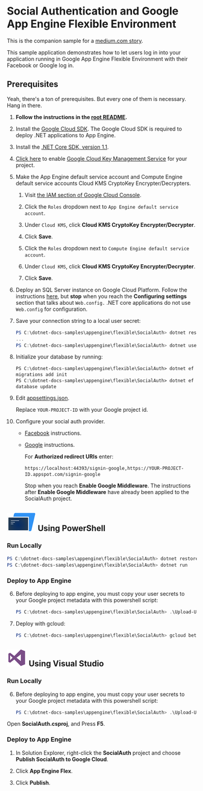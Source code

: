 # Social Authentication and Google App Engine Flexible Environment

This is the companion sample for a [medium.com story](
	https://medium.com/@SurferJeff/adding-social-login-to-your-net-app-engine-application-9b7f4149eb73).

This sample application demonstrates how to let users log in into your application
running in Google App Engine Flexible Environment with their Facebook or Google
log in.  

## Prerequisites

Yeah, there's a ton of prerequisites.  But every one of them is necessary.
Hang in there.

1.  **Follow the instructions in the [root README](../../../README.md).**
  
2.  Install the [Google Cloud SDK](https://cloud.google.com/sdk/).  The 
	Google Cloud SDK is required to deploy .NET applications to App Engine.

2.  Install the [.NET Core SDK, version 1.1](https://github.com/dotnet/core/blob/master/release-notes/download-archives/1.1.4-download.md).

6.  [Click here](https://console.cloud.google.com/flows/enableapi?apiid=cloudkms.googleapis.com&showconfirmation=true) 
	to enable [Google Cloud Key Management Service](https://cloud.google.com/kms/)
	for your project.

7.  Make the App Engine default service account and Compute Engine default service accounts
	Cloud KMS CryptoKey Encrypter/Decrypters.
	
	1.  Visit [the IAM section of Google Cloud Console](https://console.cloud.google.com/iam-admin/iam/project).

	2.  Click the `Roles` dropdown next to `App Engine default service account`.  

	3.  Under `Cloud KMS`, click **Cloud KMS CryptoKey Encrypter/Decrypter**.

	4.  Click **Save**.

	5.  Click the `Roles` dropdown next to `Compute Engine default service account`.  

	6.  Under `Cloud KMS`, click **Cloud KMS CryptoKey Encrypter/Decrypter**.

	7.  Click **Save**.

8.  Deploy an SQL Server instance on Google Cloud Platform.
	Follow the instructions 
	[here](https://cloud.google.com/dotnet/docs/getting-started/using-sql-server),
	but **stop** when you reach the **Configuring settings** section that talks 
	about `Web.config.`  .NET core applications do not use `Web.config` for
	configuration.

9.  Save your connection string to a local user secret:
    
	```ps1
	PS C:\dotnet-docs-samples\appengine\flexible\SocialAuth> dotnet restore
	...
	PS C:\dotnet-docs-samples\appengine\flexible\SocialAuth> dotnet user-secrets set ConnectionStrings:DefaultConnection  'Server=1.2.3.4;Uid=dotnetapp;Pwd=XXXXXXXX'
	```

9.  Initialize your database by running:

	```
	PS C:\dotnet-docs-samples\appengine\flexible\SocialAuth> dotnet ef migrations add init
	PS C:\dotnet-docs-samples\appengine\flexible\SocialAuth> dotnet ef database update
	```

10. Edit [appsettings.json](appsettings.json).

	Replace `YOUR-PROJECT-ID` with your Google project id.

11. Configure your social auth provider.

	* [Facebook](https://docs.microsoft.com/en-us/aspnet/core/security/authentication/social/facebook-logins)
	  instructions. 
	* [Google](https://docs.microsoft.com/en-us/aspnet/core/security/authentication/social/google-logins)
	  instructions.

	  For **Authorized redirect URIs** enter:
	  
	  ```
	  https://localhost:44393/signin-google,https://YOUR-PROJECT-ID.appspot.com/signin-google
	  ```

	  Stop when you reach **Enable Google Middleware**.  The instructions after 
	  **Enable Google Middleware** have already been applied to the SocialAuth
	  project.


## ![PowerShell](../.resources/powershell.png) Using PowerShell

### Run Locally

```ps1
PS C:\dotnet-docs-samples\appengine\flexible\SocialAuth> dotnet restore
PS C:\dotnet-docs-samples\appengine\flexible\SocialAuth> dotnet run
```
### Deploy to App Engine

6.  Before deploying to app engine, you must copy your user secrets to your Google
project metadata with this powershell script:

	```psm1
	PS C:\dotnet-docs-samples\appengine\flexible\SocialAuth> .\Upload-UserSecrets
	```

7.  Deploy with gcloud:

	```psm1
	PS C:\dotnet-docs-samples\appengine\flexible\SocialAuth> gcloud beta app deploy .\bin\Release\PublishOutput\app.yaml
	```


## ![Visual Studio](../.resources/visual-studio.png) Using Visual Studio

### Run Locally

6.  Before deploying to app engine, you must copy your user secrets to your Google
project metadata with this powershell script:

	```psm1
	PS C:\dotnet-docs-samples\appengine\flexible\SocialAuth> .\Upload-UserSecrets
	```

Open **SocialAuth.csproj**, and Press **F5**.

### Deploy to App Engine

1.  In Solution Explorer, right-click the **SocialAuth** project and choose **Publish SocialAuth to Google Cloud**.

2.  Click **App Engine Flex**.

3.  Click **Publish**.
